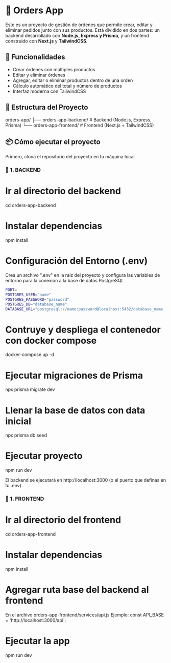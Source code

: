 # 🧾 Orders App
Este es un proyecto de gestión de órdenes que permite crear, editar y eliminar pedidos junto con sus productos. Está dividido en dos partes: un backend desarrollado con **Node.js, Express y Prisma**, y un frontend construido con **Next.js** y **TailwindCSS**.

## 🚀 Funcionalidades
- Crear órdenes con múltiples productos
- Editar y eliminar órdenes
- Agregar, editar o eliminar productos dentro de una orden
- Cálculo automático del total y número de productos
- Interfaz moderna con TailwindCSS

## 📁 Estructura del Proyecto
orders-app/
├── orders-app-backend/ # Backend (Node.js, Express, Prisma)
└── orders-app-frontend/ # Frontend (Next.js + TailwindCSS)

## 📦 Cómo ejecutar el proyecto

Primero, clona el repositorio del proyecto en tu máquina local

### 🧩 1. BACKEND
# Ir al directorio del backend
cd orders-app-backend

# Instalar dependencias
npm install

# Configuración del Entorno (.env)
Crea un archivo ".env" en la raíz del proyecto y configura las variables de entorno para la conexión a la base de datos PostgreSQL
   ```bash
   PORT=
   POSTGRES_USER="name"
   POSTGRES_PASSWORD="password"
   POSTGRES_DB="database_name"
   DATABASE_URL="postgresql://name:password@localhost:5432/database_name
   ```

# Contruye y despliega el contenedor con docker compose
docker-compose up -d

# Ejecutar migraciones de Prisma
npx prisma migrate dev

# Llenar la base de datos con data inicial
npx prisma db seed

# Ejecutar proyecto
npm run dev

El backend se ejecutará en http://localhost:3000 (o el puerto que definas en tu .env).


### 🧩 1. FRONTEND
# Ir al directorio del frontend
cd orders-app-frontend

# Instalar dependencias
npm install

# Agregar ruta base del backend al frontend
En el archivo orders-app-frontend/services/api.js
Ejemplo: const API_BASE = 'http://localhost:3000/api';

# Ejecutar la app
npm run dev